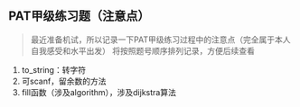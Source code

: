 ## PAT甲级练习题（注意点）

> 最近准备机试，所以记录一下PAT甲级练习过程中的注意点（完全属于本人自我感受和水平出发）
> 将按照题号顺序排列记录，方便后续查看

1. to_string：转字符
2. 可scanf，留余数的方法
3. fill函数（涉及algorithm），涉及dijkstra算法
